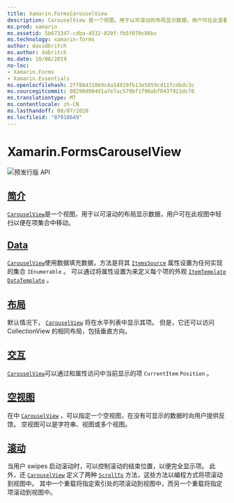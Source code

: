 ```yaml
---
title: Xamarin.FormsCarouselView
description: CarouselView 是一个视图，用于以可滚动的布局显示数据，用户可在此查看一系列项目中的数据。
ms.prod: xamarin
ms.assetid: 5b673347-cdba-4532-820f-fb5f070c86bc
ms.technology: xamarin-forms
author: davidbritch
ms.author: dabritch
ms.date: 10/08/2019
no-loc:
- Xamarin.Forms
- Xamarin.Essentials
ms.openlocfilehash: 2ff88431869c4a14919fb13e5059cd11fcdbdc3c
ms.sourcegitcommit: 08290d004d1a7e7ac579bf1f96abf8437921dc70
ms.translationtype: MT
ms.contentlocale: zh-CN
ms.lasthandoff: 08/07/2020
ms.locfileid: "87918649"
---
```

# <a name="no-locxamarinforms-carouselview"></a>Xamarin.FormsCarouselView

![预发行版 API](~/media/shared/preview.png)

## <a name="introduction"></a>[简介](introduction.md)

[`CarouselView`](xref:Xamarin.Forms.CarouselView)是一个视图，用于以可滚动的布局显示数据，用户可在此视图中轻扫以便在项集合中移动。

## <a name="data"></a>[Data](populate-data.md)

[`CarouselView`](xref:Xamarin.Forms.CarouselView)使用数据填充数据，方法是将其 [`ItemsSource`](xref:Xamarin.Forms.ItemsView.ItemsSource) 属性设置为任何实现的集合 `IEnumerable` 。 可以通过将属性设置为来定义每个项的外观 [`ItemTemplate`](xref:Xamarin.Forms.ItemsView.ItemTemplate) [`DataTemplate`](xref:Xamarin.Forms.DataTemplate) 。

## <a name="layout"></a>[布局](layout.md)

默认情况下， [`CarouselView`](xref:Xamarin.Forms.CarouselView) 将在水平列表中显示其项。 但是，它还可以访问 CollectionView 的相同布局，包括垂直方向。

## <a name="interaction"></a>[交互](interaction.md)

[`CarouselView`](xref:Xamarin.Forms.CarouselView)可以通过和属性访问中当前显示的项 `CurrentItem` `Position` 。

## <a name="empty-views"></a>[空视图](emptyview.md)

在中 [`CarouselView`](xref:Xamarin.Forms.CarouselView) ，可以指定一个空视图，在没有可显示的数据时向用户提供反馈。 空视图可以是字符串、视图或多个视图。

## <a name="scrolling"></a>[滚动](scrolling.md)

当用户 swipes 启动滚动时，可以控制滚动的结束位置，以便完全显示项。 此外，还 [`CarouselView`](xref:Xamarin.Forms.CarouselView) 定义了两种 [`ScrollTo`](xref:Xamarin.Forms.ItemsView.ScrollTo*) 方法，这些方法以编程方式将项滚动到视图中。 其中一个重载将指定索引处的项滚动到视图中，而另一个重载将指定项滚动到视图中。
